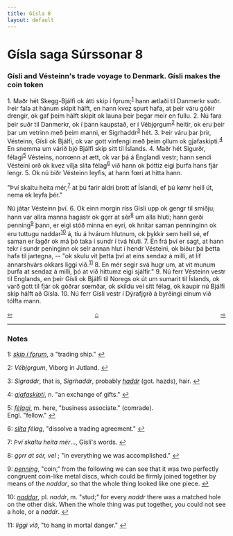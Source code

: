 ```yaml
---
title: Gísla 8
layout: default
---
```


# Gísla saga Súrssonar 8

### Gísli and Vésteinn's trade voyage to Denmark. Gísli makes the coin token

1\. Maðr hét Skegg-Bjálfi ok átti skip í f&#x1EB;rum;<sup id="a1">[1](#myfootnote1)</sup> hann ætlaði til Danmerkr suðr. Þeir fala at hánum skipit hálft, en hann kvez spurt hafa, at þeir váru góðir drengir, ok gaf þeim hálft skipit ok launa þeir þegar meir en fullu. 2. Nú fara þeir suðr til Danmerkr, ok í þann kaupstað, er í Vébj&#x1EB;rgum<sup id="a2">[2](#myfootnote2)</sup> heitir, ok eru þeir þar um vetrinn með þeim manni, er Sigrhaddr<sup id="a3">[3](#myfootnote3)</sup> hét. 3. Þeir váru þar þrír, Vésteinn, Gísli ok Bjálfi, ok var gott vinfengi með þeim &#x1EB;llum ok gjafaskipti.<sup id="a4">[4](#myfootnote4)</sup> En snemma um várið bjó Bjálfi skip sitt til Íslands. 4. Maðr hét Sigurðr, félagi<sup id="a5">[5](#myfootnote5)</sup> Vésteins, norr&oelig;nn at ætt, ok var þá á Englandi vestr; hann sendi Vésteini orð ok kvez vilja slíta félag<sup id="a6">[6](#myfootnote6)</sup> við hann ok þóttiz eigi þurfa hans fjár lengr. 5. Ok nú biðr Vésteinn leyfis, at hann f&oelig;ri at hitta hann.

"Því skaltu heita mér,<sup id="a7">[7](#myfootnote7)</sup> at þú farir aldri brott af Íslandi, ef þú k&oslash;mr heill út, nema ek leyfa þér."

Nú játar Vésteinn því. 6. Ok einn morgin ríss Gísli upp ok gengr til smiðju; hann var allra manna hagastr ok g&#x1EB;rr at sér<sup id="a8">[8](#myfootnote8)</sup> um alla hluti; hann gerði penning<sup id="a9">[9](#myfootnote9)</sup> þann, er eigi stóð minna en eyri, ok hnitar saman penninginn ok eru tuttugu naddar<sup id="a10">[10](#myfootnote10)</sup> á, tíu á hvárum hlutnum, ok þykkir sem heill sé, ef saman er lagðr ok má þó taka í sundr í tvá hluti. 7. En frá því er sagt, at hann tekr í sundr peninginn ok selr annan hlut í hendr Vésteini, ok biður þá þetta hafa til jartegna, -- "ok skulu vit þetta því at eins sendaz á milli, at líf annarshvárs okkars liggi við.<sup id="a11">[11](#myfootnote11)</sup> 8. En mér segir svá hugr um, at vit munum þurfa at sendaz á milli, þó at við hittumz eigi sjálfir." 9. Nú ferr Vésteinn vestr til Englands, en þeir Gísli ok Bjálfi til Noregs ok út um sumarit til Íslands, ok varð gott til fjár ok góðrar s&oelig;mðar, ok skildu vel sitt félag, ok kaupir nú Bjálfi skip hálft að Gísla. 10. Nú ferr Gísli vestr í Dýrafj&#x1EB;rð á byrðingi einum við tólfta mann.

<div style="float: left"><a href="http://rcblack.net/Gisla_saga/Gisla_7">⇦</a></div>
<div style="float: right"><a href="http://rcblack.net/Gisla_saga/Gisla_9">⇨</a></div>
<div style="margin: 0 auto; width: 100px;"><a href="http://rcblack.net/Gisla_saga/Gisla_home">&#8962;</a></div>

---

### Notes

<a name="myfootnote1" id="f1">1</a>:
 [_skip í f&#x1EB;rum_](http://web.ff.cuni.cz/cgi-bin/uaa_slovnik/gmc_search_v3?cmd=viewthis&id=cv:b0185:25), a "trading ship."
[↩](#a1)

<a name="myfootnote2" id="f2">2</a>:
 _Vébj&#x1EB;rgum_, Viborg in Jutland.
[↩](#a2)

<a name="myfootnote3" id="f3">3</a>:
 _Sigraddr_, that is, _Sigrhaddr_, probably [_haddr_](http://web.ff.cuni.cz/cgi-bin/uaa_slovnik/gmc_search_v3?cmd=viewthis&id=cv:b0227:7) (got. hazds), hair.
[↩](#a3)

<a name="myfootnote4" id="f4">4</a>:
 [_gjafaskipti_](http://web.ff.cuni.cz/cgi-bin/uaa_slovnik/gmc_search_v3?cmd=formquery2&query=gjafa-skipti&startrow=1), n. "an exchange of gifts." 
[↩](#a4)

<a name="myfootnote5" id="f5">5</a>:
 [_félagi_](http://web.ff.cuni.cz/cgi-bin/uaa_slovnik/gmc_search_v3?cmd=viewthis&id=cv:b0150:16), m. here, "business associate." (comrade).   
 Engl. "fellow."
[↩](#a5)

<a name="myfootnote6" id="f6">6</a>:
 [_slíta_](http://web.ff.cuni.cz/cgi-bin/uaa_slovnik/gmc_search_v3?cmd=viewthis&id=cv:b0568:26) _félag_, "dissolve a trading agreement."
[↩](#a6)

<a name="myfootnote7" id="f7">7</a>:
 _Því skaltu heita mér_..., Gísli's words.
[↩](#a7)

<a name="myfootnote8" id="f8">8</a>:
 _g&#x1EB;rr at sér, vel_ ; "in everything we was accomplished."
[↩](#a8)

<a name="myfootnote9" id="f9">9</a>:
 [_penning_](http://web.ff.cuni.cz/cgi-bin/uaa_slovnik/gmc_search_v3?cmd=viewthis&id=cv:b0476:11), "coin," from the following we can see that it was two perfectly congruent coin-like metal discs, which could be firmly joined together by means of the _naddar_, so that the whole thing looked like one piece.
[↩](#a9)

<a name="myfootnote10" id="f10">10</a>:
 [_naddar_](http://web.ff.cuni.cz/cgi-bin/uaa_slovnik/gmc_search_v3?cmd=viewthis&id=cv:b0445:4), pl. _naddr_, m. "stud;" for every _naddr_ there was a matched hole on the other disk. When the whole thing was put together, you could not see a hole, or a _naddr_.
[↩](#a10)

<a name="myfootnote11" id="f11">11</a>:
 _liggi við_, "to hang in mortal danger."
[↩](#a11)

